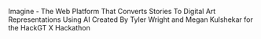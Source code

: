 Imagine - The Web Platform That Converts Stories To Digital Art Representations Using AI
Created By Tyler Wright and Megan Kulshekar for the HackGT X Hackathon